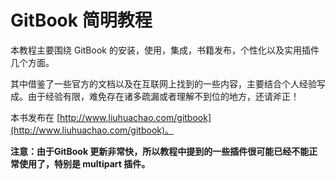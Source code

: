 # GitBook 简明教程

本教程主要围绕 GitBook 的安装，使用，集成，书籍发布，个性化以及实用插件几个方面。

其中借鉴了一些官方的文档以及在互联网上找到的一些内容，主要结合个人经验写成。由于经验有限，难免存在诸多疏漏或者理解不到位的地方，还请斧正！

本书发布在 [http://www.liuhuachao.com/gitbook](http://www.liuhuachao.com/gitbook)。

**注意：由于GitBook 更新非常快，所以教程中提到的一些插件很可能已经不能正常使用了，特别是 multipart 插件。**
